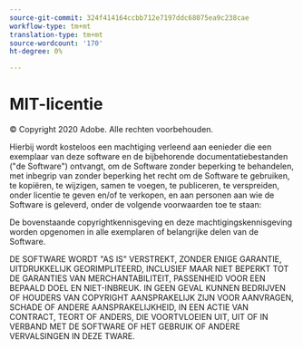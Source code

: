 ```yaml
---
source-git-commit: 324f414164ccbb712e7197ddc68075ea9c238cae
workflow-type: tm+mt
translation-type: tm+mt
source-wordcount: '170'
ht-degree: 0%

---
```

# MIT-licentie

© Copyright 2020 Adobe. Alle rechten voorbehouden.

Hierbij wordt kosteloos een machtiging verleend aan eenieder die een exemplaar van deze software en de bijbehorende documentatiebestanden (&quot;de Software&quot;) ontvangt, om de Software zonder beperking te behandelen, met inbegrip van zonder beperking het recht om de Software te gebruiken, te kopiëren, te wijzigen, samen te voegen, te publiceren, te verspreiden, onder licentie te geven en/of te verkopen, en aan personen aan wie de Software is geleverd, onder de volgende voorwaarden toe te staan:

De bovenstaande copyrightkennisgeving en deze machtigingskennisgeving worden opgenomen in alle exemplaren of belangrijke delen van de Software.

DE SOFTWARE WORDT &quot;AS IS&quot; VERSTREKT, ZONDER ENIGE GARANTIE, UITDRUKKELIJK GEORIMPLITEERD, INCLUSIEF MAAR NIET BEPERKT TOT DE GARANTIES VAN MERCHANTABILITEIT, PASSENHEID VOOR EEN BEPAALD DOEL EN NIET-INBREUK. IN GEEN GEVAL KUNNEN BEDRIJVEN OF HOUDERS VAN COPYRIGHT AANSPRAKELIJK ZIJN VOOR AANVRAGEN, SCHADE OF ANDERE AANSPRAKELIJKHEID, IN EEN ACTIE VAN CONTRACT, TEORT OF ANDERS, DIE VOORTVLOEIEN UIT, UIT OF IN VERBAND MET DE SOFTWARE OF HET GEBRUIK OF ANDERE VERVALSINGEN IN DEZE TWARE.

